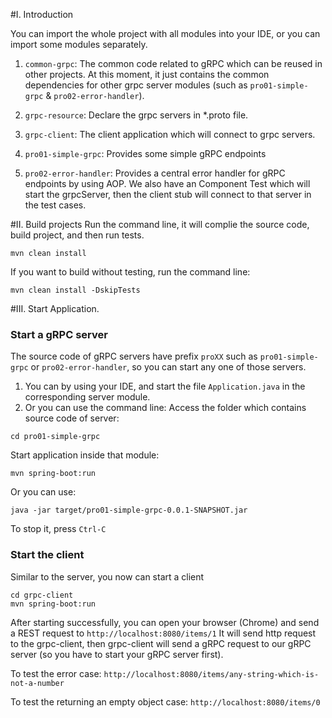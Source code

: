 #I. Introduction

You can import the whole project with all modules into your IDE, or you can import some modules separately.

1.  `common-grpc`: The common code related to gRPC which can be reused in other projects. At this moment, it just contains the common dependencies for other grpc server modules (such as `pro01-simple-grpc` & `pro02-error-handler`). 

2. `grpc-resource`: Declare the grpc servers in *.proto file.
    
3. `grpc-client`: The client application which will connect to grpc servers.

4. `pro01-simple-grpc`: Provides some simple gRPC endpoints

5. `pro02-error-handler`: Provides a central error handler for gRPC endpoints by using AOP. 
We also have an Component Test which will start the grpcServer, then the client stub will connect to that server in the test cases. 

#II. Build projects
Run the command line, it will complie the source code, build project, and then run tests.
```
mvn clean install 
```

If you want to build without testing, run the command line:
```
mvn clean install -DskipTests 
```

#III. Start Application.

### Start a gRPC server
The source code of gRPC servers have prefix `proXX` such as `pro01-simple-grpc` or `pro02-error-handler`, so you can start any one of those servers.
1. You can  by using your IDE, and start the file `Application.java` in the corresponding server module.
2. Or you can use the command line:
Access the folder which contains source code of server:
```
cd pro01-simple-grpc
```

Start application inside that module:
```
mvn spring-boot:run 
``` 
Or you can use:
```
java -jar target/pro01-simple-grpc-0.0.1-SNAPSHOT.jar 
```

To stop it, press `Ctrl-C`

### Start the client
Similar to the server, you now can start a client
```
cd grpc-client
mvn spring-boot:run
```
After starting successfully, you can open your browser (Chrome) and send a REST request to ```http://localhost:8080/items/1```
It will send http request to the grpc-client, then grpc-client will send a gRPC request to our gRPC server (so you have to start your gRPC server first). 

To test the error case:
```http://localhost:8080/items/any-string-which-is-not-a-number```

To test the returning an empty object case:
```http://localhost:8080/items/0```